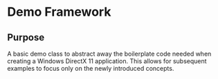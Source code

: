 ﻿# Demo Framework
## Purpose
A basic demo class to abstract away the boilerplate code needed when creating a
Windows DirectX 11 application. This allows for subsequent examples to focus 
only on the newly introduced concepts.